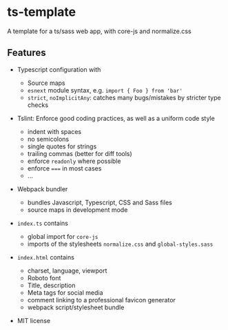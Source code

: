 # ts-template
A template for a ts/sass web app, with core-js and normalize.css

## Features

- Typescript configuration with
  - Source maps
  - `esnext` module syntax, e.g. `import { Foo } from 'bar'`
  - `strict`, `noImplicitAny`: catches many bugs/mistakes by stricter type checks

- Tslint: Enforce good coding practices, as well as a uniform code style
  - indent with spaces
  - no semicolons
  - single quotes for strings
  - trailing commas (better for diff tools)
  - enforce `readonly` where possible
  - enforce `===` in most cases
  - ...

- Webpack bundler
  - bundles Javascript, Typescript, CSS and Sass files
  - source maps in development mode

- `index.ts` contains
  - global import for `core-js`
  - imports of the stylesheets `normalize.css` and `global-styles.sass`

- `index.html` contains
  - charset, language, viewport
  - Roboto font
  - Title, description
  - Meta tags for social media
  - comment linking to a professional favicon generator
  - webpack script/stylesheet bundle

- MIT license

